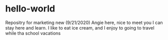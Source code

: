 # hello-world
Repositry for marketing new (9/21/2020)
Angie here, nice to meet you I can stay here and learn. I like to eat ice cream, and I enjoy to going to travel while tha school vacations
